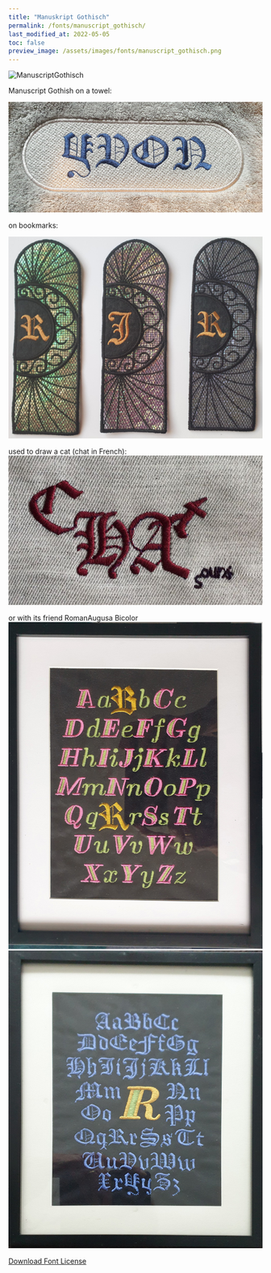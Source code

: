 ```yaml
---
title: "Manuskript Gothisch"
permalink: /fonts/manuscript_gothisch/
last_modified_at: 2022-05-05
toc: false
preview_image: /assets/images/fonts/manuscript_gothisch.png
---
```

![ManuscriptGothisch](/assets/images/fonts/manuscript_gothisch.png)

Manuscript Gothish on a towel:

![ManuscriptGothisch2](/assets/images/fonts/manuscript_gothisch2.jpg)

on bookmarks:

![ManuscriptGothisch3](/assets/images/fonts/manuscript_gothisch3.jpg)

used to draw a cat (chat in French): 
![ManuscriptGothisch4](/assets/images/fonts/manuscript_gothisch4.jpg)

or with its friend RomanAugusa Bicolor
![ManuscriptGothisch5](/assets/images/fonts/gothicromanaugusa1.jpg)
![ManuscriptGothisch6](/assets/images/fonts/gothicromanaugusa2.jpg)

[Download Font License](https://github.com/inkstitch/inkstitch/tree/main/fonts/manuskript_gotisch/LICENSE)
